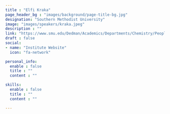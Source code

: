 ```yaml
---
title : "Elfi Kraka"
page_header_bg : "images/background/page-title-bg.jpg"
designation: "Southern Methodist University"
image: "images/speakers/kraka.jpeg"
description : ""
link: "https://www.smu.edu/Dedman/Academics/Departments/Chemistry/People/Faculty/ElfiKraka"
draft : false
social:
- name: "Institute Website"
  icon: "fa-network"

personal_info:
  enable : false
  title : ""
  content : ""

skills:
  enable : false
  title : ""
  content : ""

---
```

